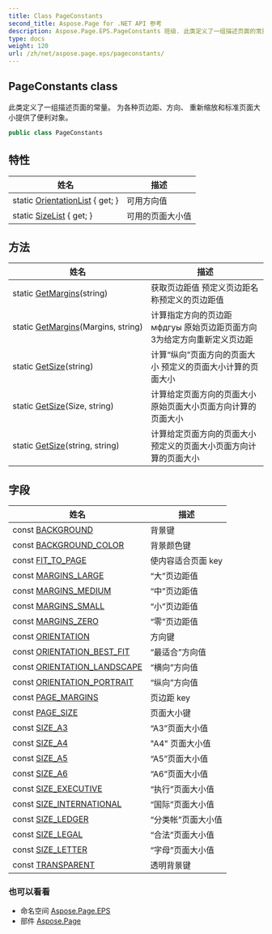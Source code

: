 ```yaml
---
title: Class PageConstants
second_title: Aspose.Page for .NET API 参考
description: Aspose.Page.EPS.PageConstants 班级. 此类定义了一组描述页面的常量 为各种页边距方向 重新缩放和标准页面大小提供了便利对象
type: docs
weight: 120
url: /zh/net/aspose.page.eps/pageconstants/
---
```

## PageConstants class

此类定义了一组描述页面的常量。 为各种页边距、方向、 重新缩放和标准页面大小提供了便利对象。

```csharp
public class PageConstants
```

## 特性

| 姓名 | 描述 |
| --- | --- |
| static [OrientationList](../../aspose.page.eps/pageconstants/orientationlist/) { get; } | 可用方向值 |
| static [SizeList](../../aspose.page.eps/pageconstants/sizelist/) { get; } | 可用的页面大小值 |

## 方法

| 姓名 | 描述 |
| --- | --- |
| static [GetMargins](../../aspose.page.eps/pageconstants/getmargins/#getmargins_1)(string) | 获取页边距值 预定义页边距名称预定义的页边距值 |
| static [GetMargins](../../aspose.page.eps/pageconstants/getmargins/#getmargins)(Margins, string) | 计算指定方向的页边距мфдгуы 原始页边距页面方向З为给定方向重新定义页边距 |
| static [GetSize](../../aspose.page.eps/pageconstants/getsize/#getsize_1)(string) | 计算“纵向”页面方向的页面大小 预定义的页面大小计算的页面大小 |
| static [GetSize](../../aspose.page.eps/pageconstants/getsize/#getsize)(Size, string) | 计算给定页面方向的页面大小 原始页面大小页面方向计算的页面大小 |
| static [GetSize](../../aspose.page.eps/pageconstants/getsize/#getsize_2)(string, string) | 计算给定页面方向的页面大小 预定义的页面大小页面方向计算的页面大小 |

## 字段

| 姓名 | 描述 |
| --- | --- |
| const [BACKGROUND](../../aspose.page.eps/pageconstants/background/) | 背景键 |
| const [BACKGROUND_COLOR](../../aspose.page.eps/pageconstants/background_color/) | 背景颜色键 |
| const [FIT_TO_PAGE](../../aspose.page.eps/pageconstants/fit_to_page/) | 使内容适合页面 key |
| const [MARGINS_LARGE](../../aspose.page.eps/pageconstants/margins_large/) | “大”页边距值 |
| const [MARGINS_MEDIUM](../../aspose.page.eps/pageconstants/margins_medium/) | “中”页边距值 |
| const [MARGINS_SMALL](../../aspose.page.eps/pageconstants/margins_small/) | “小”页边距值 |
| const [MARGINS_ZERO](../../aspose.page.eps/pageconstants/margins_zero/) | “零”页边距值 |
| const [ORIENTATION](../../aspose.page.eps/pageconstants/orientation/) | 方向键 |
| const [ORIENTATION_BEST_FIT](../../aspose.page.eps/pageconstants/orientation_best_fit/) | “最适合”方向值 |
| const [ORIENTATION_LANDSCAPE](../../aspose.page.eps/pageconstants/orientation_landscape/) | “横向”方向值 |
| const [ORIENTATION_PORTRAIT](../../aspose.page.eps/pageconstants/orientation_portrait/) | “纵向”方向值 |
| const [PAGE_MARGINS](../../aspose.page.eps/pageconstants/page_margins/) | 页边距 key |
| const [PAGE_SIZE](../../aspose.page.eps/pageconstants/page_size/) | 页面大小键 |
| const [SIZE_A3](../../aspose.page.eps/pageconstants/size_a3/) | “A3”页面大小值 |
| const [SIZE_A4](../../aspose.page.eps/pageconstants/size_a4/) | "A4" 页面大小值 |
| const [SIZE_A5](../../aspose.page.eps/pageconstants/size_a5/) | “A5”页面大小值 |
| const [SIZE_A6](../../aspose.page.eps/pageconstants/size_a6/) | “A6”页面大小值 |
| const [SIZE_EXECUTIVE](../../aspose.page.eps/pageconstants/size_executive/) | “执行”页面大小值 |
| const [SIZE_INTERNATIONAL](../../aspose.page.eps/pageconstants/size_international/) | “国际”页面大小值 |
| const [SIZE_LEDGER](../../aspose.page.eps/pageconstants/size_ledger/) | “分类帐”页面大小值 |
| const [SIZE_LEGAL](../../aspose.page.eps/pageconstants/size_legal/) | “合法”页面大小值 |
| const [SIZE_LETTER](../../aspose.page.eps/pageconstants/size_letter/) | “字母”页面大小值 |
| const [TRANSPARENT](../../aspose.page.eps/pageconstants/transparent/) | 透明背景键 |

### 也可以看看

* 命名空间 [Aspose.Page.EPS](../../aspose.page.eps/)
* 部件 [Aspose.Page](../../)


